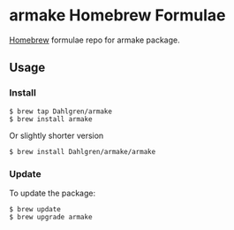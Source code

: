 # armake Homebrew Formulae

[Homebrew](http://brew.sh/) formulae repo for armake package.

## Usage

### Install

```console
$ brew tap Dahlgren/armake
$ brew install armake
```

Or slightly shorter version

```console
$ brew install Dahlgren/armake/armake
```

### Update

To update the package:

```console
$ brew update
$ brew upgrade armake
```
